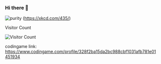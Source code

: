 ### Hi there 👋

![purity](https://user-images.githubusercontent.com/104983707/221167932-17e3b804-2a49-4a9a-8b69-1df41344f253.png)
(https://xkcd.com/435/)


Visitor Count

![Visitor Count](https://profile-counter.glitch.me/burger4d/count.svg)

codingame link: https://www.codingame.com/profile/328f2ba15da2bc988cbf1031afb781e01451934

